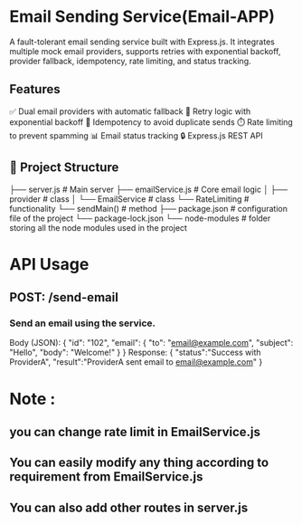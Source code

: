 # Email Sending Service(Email-APP)
A fault-tolerant email sending service built with Express.js. 
It integrates multiple mock email providers, supports retries with exponential backoff, 
provider fallback, idempotency, rate limiting, and status tracking.

## Features
 ✅ Dual email providers with automatic fallback
 🔁 Retry logic with exponential backoff
 🧠 Idempotency to avoid duplicate sends
 ⏱️ Rate limiting to prevent spamming
 📊 Email status tracking
 🔒 Express.js REST API

 ## 📂 Project Structure
 
├── server.js # Main server
├── emailService.js # Core email logic
│ ├── provider  # class
│ └── EmailService # class
  └── RateLimiting # functionality
  └── sendMain() # method
├── package.json # configuration file of the project
└── package-lock.json
└── node-modules # folder storing all the node modules used in the project


# API Usage
## POST: /send-email
### Send an email using the service.

Body (JSON):
  {
  "id": "102",
  "email": {
    "to": "email@example.com",
    "subject": "Hello",
    "body": "Welcome!"
    }
  }
Response:
{
"status":"Success with ProviderA",
"result":"ProviderA sent email to email@example.com"
}
# Note : 
  ## you can change rate limit in EmailService.js
  ## You can easily modify any thing according to requirement from EmailService.js
  ## You can also add other routes in server.js
